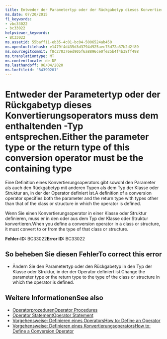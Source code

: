 ```yaml
---
title: Entweder der Parametertyp oder der Rückgabetyp dieses Konvertierungsoperators muss dem enthaltenden <Typ>-Typ entsprechen.
ms.date: 07/20/2015
f1_keywords:
- vbc33022
- bc33022
helpviewer_keywords:
- BC33022
ms.assetid: 55baff11-eb35-4c81-bc04-5006524ab450
ms.openlocfilehash: e1479f4d435d3d3794d925aec73d72a37b2d2f89
ms.sourcegitcommit: f8c270376ed905f6a8896ce0fe25b4f4b38ff498
ms.translationtype: MT
ms.contentlocale: de-DE
ms.lasthandoff: 06/04/2020
ms.locfileid: "84399201"
---
```

# <a name="either-the-parameter-type-or-the-return-type-of-this-conversion-operator-must-be-the-containing-type"></a><span data-ttu-id="fcdf2-102">Entweder der Parametertyp oder der Rückgabetyp dieses Konvertierungsoperators muss dem enthaltenden <Typ>-Typ entsprechen.</span><span class="sxs-lookup"><span data-stu-id="fcdf2-102">Either the parameter type or the return type of this conversion operator must be the containing type</span></span>
<span data-ttu-id="fcdf2-103">Eine Definition eines Konvertierungsoperators gibt sowohl den Parameter als auch den Rückgabetyp mit anderen Typen als dem Typ der Klasse oder Struktur an, in der der Operator definiert ist.</span><span class="sxs-lookup"><span data-stu-id="fcdf2-103">A definition of a conversion operator specifies both the parameter and the return type with types other than that of the class or structure in which the operator is defined.</span></span>  
  
 <span data-ttu-id="fcdf2-104">Wenn Sie einen Konvertierungsoperator in einer Klasse oder Struktur definieren, muss er in den oder aus dem Typ der Klasse oder Struktur konvertieren.</span><span class="sxs-lookup"><span data-stu-id="fcdf2-104">When you define a conversion operator in a class or structure, it must convert to or from the type of that class or structure.</span></span>  
  
 <span data-ttu-id="fcdf2-105">**Fehler-ID:** BC33022</span><span class="sxs-lookup"><span data-stu-id="fcdf2-105">**Error ID:** BC33022</span></span>  
  
## <a name="to-correct-this-error"></a><span data-ttu-id="fcdf2-106">So beheben Sie diesen Fehler</span><span class="sxs-lookup"><span data-stu-id="fcdf2-106">To correct this error</span></span>  
  
- <span data-ttu-id="fcdf2-107">Ändern Sie den Parametertyp oder den Rückgabetyp in den Typ der Klasse oder Struktur, in der der Operator definiert ist.</span><span class="sxs-lookup"><span data-stu-id="fcdf2-107">Change the parameter type or the return type to the type of the class or structure in which the operator is defined.</span></span>  
  
## <a name="see-also"></a><span data-ttu-id="fcdf2-108">Weitere Informationen</span><span class="sxs-lookup"><span data-stu-id="fcdf2-108">See also</span></span>

- [<span data-ttu-id="fcdf2-109">Operatorprozeduren</span><span class="sxs-lookup"><span data-stu-id="fcdf2-109">Operator Procedures</span></span>](../programming-guide/language-features/procedures/operator-procedures.md)
- [<span data-ttu-id="fcdf2-110">Operator Statement</span><span class="sxs-lookup"><span data-stu-id="fcdf2-110">Operator Statement</span></span>](../language-reference/statements/operator-statement.md)
- [<span data-ttu-id="fcdf2-111">Vorgehensweise: Definieren eines Operators</span><span class="sxs-lookup"><span data-stu-id="fcdf2-111">How to: Define an Operator</span></span>](../programming-guide/language-features/procedures/how-to-define-an-operator.md)
- [<span data-ttu-id="fcdf2-112">Vorgehensweise: Definieren eines Konvertierungsoperators</span><span class="sxs-lookup"><span data-stu-id="fcdf2-112">How to: Define a Conversion Operator</span></span>](../programming-guide/language-features/procedures/how-to-define-a-conversion-operator.md)
